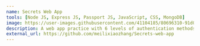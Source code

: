 ```yaml
---
name: Secrets Web App
tools: [Node JS, Express JS, Passport JS, JavaScript, CSS, MongoDB]
image: https://user-images.githubusercontent.com/41104185/80696310-91d09d00-8b1a-11ea-8e9f-4c03309b2a60.png
description: A web app practice with 6 levels of authentication methods. The password is hashed and salted for 10 rounds if registered with email, or users can register through google or facebook. After logged in, users are able to submit their secrets, which will be anonymously shown on the secret page.
external_url: https://github.com/meilixiaozhang/Secrets-web-app
---
```


